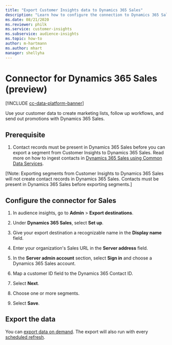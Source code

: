 ```yaml
---
title: "Export Customer Insights data to Dynamics 365 Sales"
description: "Learn how to configure the connection to Dynamics 365 Sales."
ms.date: 08/21/2020
ms.reviewer: philk
ms.service: customer-insights
ms.subservice: audience-insights
ms.topic: how-to
author: m-hartmann
ms.author: mhart
manager: shellyha
---
```


# Connector for Dynamics 365 Sales (preview)

[!INCLUDE [cc-data-platform-banner](../includes/cc-data-platform-banner.md)]

Use your customer data to create marketing lists, follow up workflows, and send out promotions with Dynamics 365 Sales.

## Prerequisite

1. Contact records must be present in Dynamics 365 Sales before you can export a segment from Customer Insights to Dynamics 365 Sales. Read more on how to ingest contacts in [Dynamics 365 Sales using Common Data Services](connect-power-query.md).

[!Note: Exporting segments from Customer Insights to Dynamics 365 Sales will not create contact records in Dynamics 365 Sales. Contacts must be present in Dynamics 365 Sales before exporting segments.]

## Configure the connector for Sales

1. In audience insights, go to **Admin** > **Export destinations**.

1. Under **Dynamics 365 Sales**, select **Set up**.

1. Give your export destination a recognizable name in the **Display name** field.

1. Enter your organization's Sales URL in the **Server address** field.

1. In the **Server admin account** section, select **Sign in** and choose a Dynamics 365 Sales account.

1. Map a customer ID field to the Dynamics 365 Contact ID.

1. Select **Next**.

1. Choose one or more segments.

1. Select **Save**.

## Export the data

You can [export data on demand](export-destinations.md). The export will also run with every [scheduled refresh](system.md#schedule-tab).
